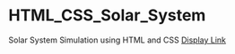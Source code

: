 # HTML_CSS_Solar_System
Solar System Simulation using HTML and CSS
[Display Link](https://pixmusicax.github.io/HTML_CSS_Solar_System/)
